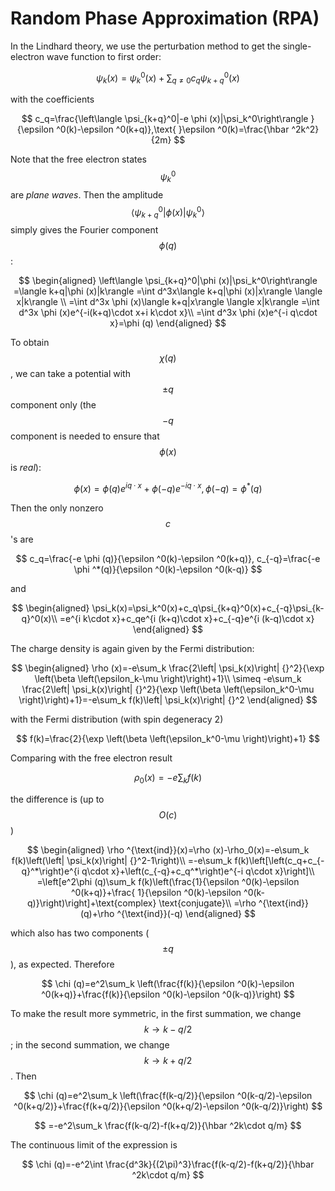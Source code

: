 <style>
    .katex {
        font-size: 1.1em;
    }
    .remark {
        border-radius: 15px;
        padding: 20px;
        background-color: SeaGreen;
        color: White;
    }
    .result {
        border-radius: 15px;
        padding: 20px;
        background-color: DarkSlateBlue;
        color: White;
    }
</style>

# Random Phase Approximation (RPA)

In the Lindhard theory, we use the perturbation method to get the
single-electron wave function to first order:

$$
\psi_k(x)=\psi_k^0(x)+\sum_{q\neq 0} c_q\psi_{k+q}^0(x)
$$

with the coefficients

$$
c_q=\frac{\left\langle \psi_{k+q}^0|-e \phi (x)|\psi_k^0\right\rangle }{\epsilon ^0(k)-\epsilon ^0(k+q)},\text{  }\epsilon ^0(k)=\frac{\hbar
^2k^2}{2m}
$$

Note that the free electron states $$
\psi_k^0$$
 are *plane waves*. Then
the amplitude
$$
\left\langle \psi_{k+q}^0|\phi (x)|\psi_k^0\right\rangle$$
 simply
gives the Fourier component $$
\phi (q)$$
:

$$
\begin{aligned}
    \left\langle \psi_{k+q}^0|\phi (x)|\psi_k^0\right\rangle =\langle k+q|\phi (x)|k\rangle =\int d^3x\langle k+q|\phi (x)|x\rangle \langle x|k\rangle
    \\
    =\int d^3x \phi (x)\langle k+q|x\rangle \langle x|k\rangle =\int d^3x \phi (x)e^{-i(k+q)\cdot x+i k\cdot x}\\
    =\int d^3x \phi (x)e^{-i q\cdot x}=\phi (q)
\end{aligned}
$$

To obtain $$
\chi (q)$$
, we can take a potential with $$
\pm q$$
 component
only (the $$
-q$$
 component is needed to ensure that $$
\phi (x)$$
 is *real*):

$$
\phi (x)=\phi (q)e^{i q\cdot x}+\phi (-q)e^{-i q\cdot x}, \phi (-q)=\phi ^*(q)
$$

Then the only nonzero $$
c$$
's are

$$
c_q=\frac{-e \phi (q)}{\epsilon ^0(k)-\epsilon ^0(k+q)}, c_{-q}=\frac{-e \phi ^*(q)}{\epsilon ^0(k)-\epsilon ^0(k-q)}
$$

and

$$
\begin{aligned}
    \psi_k(x)=\psi_k^0(x)+c_q\psi_{k+q}^0(x)+c_{-q}\psi_{k-q}^0(x)\\
    =e^{i k\cdot x}+c_qe^{i (k+q)\cdot x}+c_{-q}e^{i (k-q)\cdot x}
\end{aligned}
$$

The charge density is again given by the Fermi distribution:

$$
\begin{aligned}
    \rho (x)=-e\sum_k \frac{2\left| \psi_k(x)\right| {}^2}{\exp \left(\beta \left(\epsilon_k-\mu \right)\right)+1}\\
    \simeq -e\sum_k \frac{2\left| \psi_k(x)\right| {}^2}{\exp \left(\beta \left(\epsilon_k^0-\mu \right)\right)+1}=-e\sum_k f(k)\left| \psi_k(x)\right|
    {}^2
\end{aligned}
$$

with the Fermi distribution (with spin degeneracy 2)

$$
f(k)=\frac{2}{\exp \left(\beta \left(\epsilon_k^0-\mu \right)\right)+1}
$$

Comparing with the free electron result

$$
\rho_0(x)=-e\sum_k f(k)
$$

the difference is (up to $$
O(c)$$
)

$$
\begin{aligned}
    \rho ^{\text{ind}}(x)=\rho (x)-\rho_0(x)=-e\sum_k f(k)\left(\left| \psi_k(x)\right| {}^2-1\right)\\
    =-e\sum_k f(k)\left[\left(c_q+c_{-q}^*\right)e^{i q\cdot x}+\left(c_{-q}+c_q^*\right)e^{-i q\cdot x}\right]\\
    =\left[e^2\phi (q)\sum_k f(k)\left(\frac{1}{\epsilon ^0(k)-\epsilon ^0(k+q)}+\frac{ 1}{\epsilon ^0(k)-\epsilon ^0(k-q)}\right)\right]+\text{complex}
    \text{conjugate}\\
    =\rho ^{\text{ind}}(q)+\rho ^{\text{ind}}(-q)
\end{aligned}
$$

which also has two components ($$
\pm q$$
), as expected. Therefore

$$
\chi (q)=e^2\sum_k \left(\frac{f(k)}{\epsilon ^0(k)-\epsilon ^0(k+q)}+\frac{f(k)}{\epsilon ^0(k)-\epsilon ^0(k-q)}\right)
$$

To make the result more symmetric, in the first summation, we change
$$
k\to k-q/2$$
; in the second summation, we change $$
k\to k+q/2$$
. Then

$$
\chi (q)=e^2\sum_k \left(\frac{f(k-q/2)}{\epsilon ^0(k-q/2)-\epsilon ^0(k+q/2)}+\frac{f(k+q/2)}{\epsilon ^0(k+q/2)-\epsilon ^0(k-q/2)}\right)
$$

$$
=-e^2\sum_k \frac{f(k-q/2)-f(k+q/2)}{\hbar ^2k\cdot q/m}
$$

The continuous limit of the expression is

$$
\chi (q)=-e^2\int \frac{d^3k}{(2\pi)^3}\frac{f(k-q/2)-f(k+q/2)}{\hbar ^2k\cdot q/m}
$$

